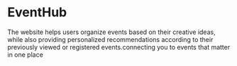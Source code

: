 # EventHub
The website helps users organize events based on their creative ideas, while also providing personalized recommendations according to their previously viewed or registered events.connecting you to events that matter in one place
